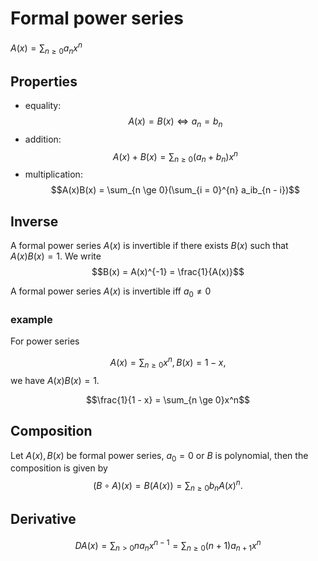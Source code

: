 # Formal power series

$A(x) = \sum_{n \ge 0}a_n x^n$

## Properties

- equality: $$A(x) = B(x) \Leftrightarrow a_n = b_n$$
- addition: $$A(x) + B(x) = \sum_{n \ge 0}(a_n + b_n)x^n$$
- multiplication: $$A(x)B(x) = \sum_{n \ge 0}(\sum_{i = 0}^{n} a_ib_{n - i})$$

## Inverse

A formal power series $A(x)$ is invertible if there exists $B(x)$ such that $A(x)B(x) = 1$. We write
$$B(x) = A(x)^{-1} = \frac{1}{A(x)}$$

A formal power series $A(x)$ is invertible iff $a_0 \neq 0$

### example

For power series

$$A(x) = \sum_{n \ge 0}x^n, B(x) = 1 - x,$$ we have $A(x)B(x) = 1$.

$$\frac{1}{1 - x} = \sum_{n \ge 0}x^n$$

## Composition

Let $A(x), B(x)$ be formal power series, $a_0 = 0$ or $B$ is polynomial, then the composition is given by
$$(B \circ A)(x) = B(A(x)) = \sum_{n \ge 0}b_nA(x)^n.$$

## Derivative

$$DA(x) = \sum_{n > 0}na_nx^{n - 1} = \sum_{n \ge 0}(n + 1)a_{n + 1}x^n$$
